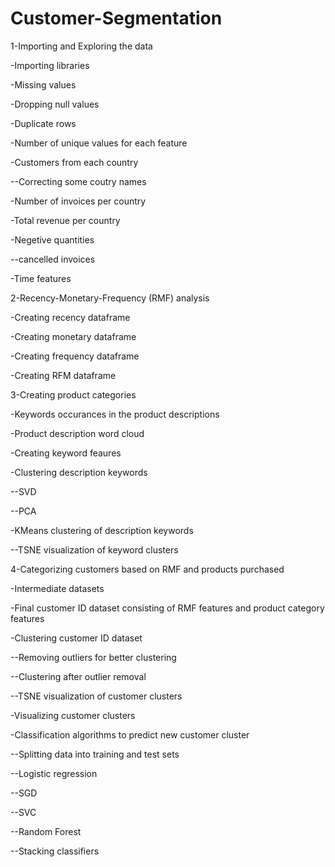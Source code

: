 # Customer-Segmentation

1-Importing and Exploring the data 

-Importing libraries

-Missing values

-Dropping null values

-Duplicate rows

-Number of unique values for each feature

-Customers from each country

--Correcting some coutry names

-Number of invoices per country

-Total revenue per country

-Negetive quantities

--cancelled invoices

-Time features

2-Recency-Monetary-Frequency (RMF) analysis

-Creating recency dataframe

-Creating monetary dataframe

-Creating frequency dataframe

-Creating RFM dataframe

3-Creating product categories

-Keywords occurances in the product descriptions

-Product description word cloud

-Creating keyword feaures

-Clustering description keywords

--SVD

--PCA

-KMeans clustering of description keywords

--TSNE visualization of keyword clusters

4-Categorizing customers based on RMF and products purchased

-Intermediate datasets

-Final customer ID dataset consisting of RMF features and product category features

-Clustering customer ID dataset

--Removing outliers for better clustering

--Clustering after outlier removal

--TSNE visualization of customer clusters

-Visualizing customer clusters

-Classification algorithms to predict new customer cluster

--Splitting data into training and test sets

--Logistic regression

--SGD

--SVC

--Random Forest

--Stacking classifiers
